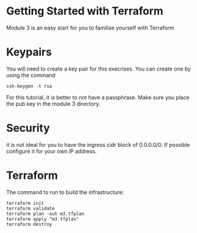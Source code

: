 # Getting Started with Terraform 
Module 3 is an easy start for you to familise yourself with Terraform

# Keypairs
You will need to create a key pair for this execrises. You can create one by using the command 

```
ssh-keygen -t rsa 

```
For this tutorial, it is better to not have a passphrase. 
Make sure you place the pub key in the module 3 directory.  
 
# Security 
it is not ideal for you to have the ingress cidr block of 0.0.0.0/0. If possible configure it for your own IP address. 


# Terraform 
The command to run to build the infrastructure:
```
terraform init
terraform validate
terraform plan -out m3.tfplan
terraform apply "m3.tfplan"
terraform destroy
```

